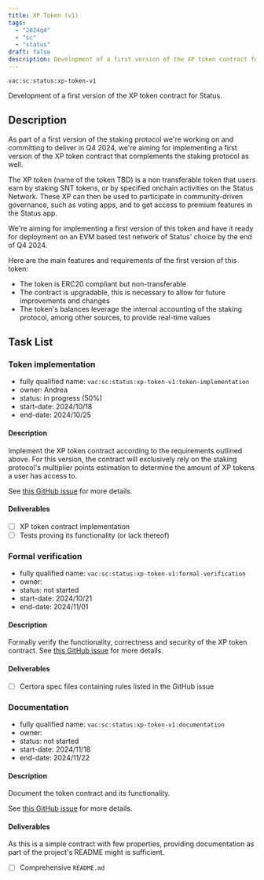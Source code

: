 ```yaml
---
title: XP Token (v1)
tags:
  - "2024q4"
  - "sc"
  - "status"
draft: false
description: Development of a first version of the XP token contract for Status.
---
```


`vac:sc:status:xp-token-v1`

Development of a first version of the XP token contract for Status.

## Description

As part of a first version of the staking protocol we're working on and committing to deliver in Q4 2024,
we're aiming for implementing a first version of the XP token contract that complements the staking protocol as well.

The XP token (name of the token TBD) is a non transferable token that users earn by staking SNT tokens,
or by specified onchain activities on the Status Network.
These XP can then be used to participate in community-driven governance,
such as voting apps, and to get access to premium features in the Status app.

We're aiming for implementing a first version of this token and have it ready for deployment on an EVM based test network of Status' choice by the end of Q4 2024.

Here are the main features and requirements of the first version of this token:

- The token is ERC20 compliant but non-transferable
- The contract is upgradable, this is necessary to allow for future improvements and changes
- The token's balances leverage the internal accounting of the staking protocol, among other sources, to provide real-time values

## Task List

### Token implementation

* fully qualified name: `vac:sc:status:xp-token-v1:token-implementation`
* owner: Andrea
* status: in progress (50%)
* start-date: 2024/10/18
* end-date: 2024/10/25

#### Description

Implement the XP token contract according to the requirements outlined above.
For this version, the contract will exclusively rely on the staking protocol's multiplier points estimation to determine the amount of XP tokens a user has access to.

See [this GitHub issue](https://github.com/vacp2p/staking-reward-streamer/issues/34) for more details.

#### Deliverables

- [ ] XP token contract implementation
- [ ] Tests proving its functionality (or lack thereof)

### Formal verification

* fully qualified name: `vac:sc:status:xp-token-v1:formal-verification`
* owner: 
* status: not started
* start-date: 2024/10/21
* end-date: 2024/11/01

#### Description

Formally verify the functionality, correctness and security of the XP token contract.
See [this GitHub issue](https://github.com/vacp2p/staking-reward-streamer/issues/35) for more details.

#### Deliverables

- [ ] Certora spec files containing rules listed in the GitHub issue

### Documentation

* fully qualified name: `vac:sc:status:xp-token-v1:documentation`
* owner:
* status: not started
* start-date: 2024/11/18
* end-date: 2024/11/22

#### Description

Document the token contract and its functionality.

See [this GitHub issue](https://github.com/vacp2p/staking-reward-streamer/issues/36) for more details.


#### Deliverables

As this is a simple contract with few properties, providing documentation as part of the project's README might is sufficient.

- [ ] Comprehensive `README.md`

